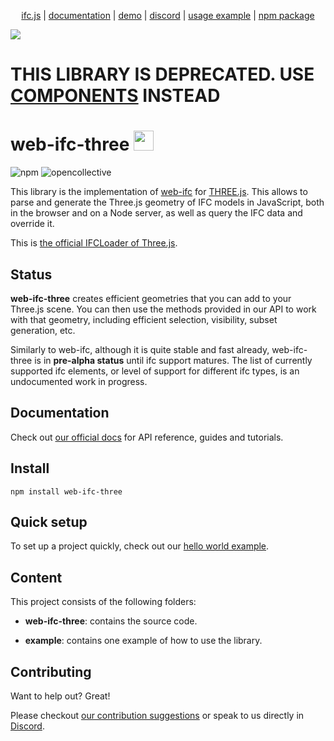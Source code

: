 <p align="center">
  <a href="https://ifcjs.github.io/info/">ifc.js</a>
  |
  <a href="https://ifcjs.github.io/info/docs/Guide/web-ifc-three/Introduction">documentation</a>
  |
  <a href="https://ifcjs.github.io/web-ifc-three/example/">demo</a>
  |
  <a href="https://discord.gg/FXfyR4XrKT">discord</a>
  |
  <a href="https://github.com/IFCjs/web-ifc-three/tree/master/example">usage example</a>
  |
  <a href="https://www.npmjs.com/package/web-ifc-three">npm package</a>
</p>

<img src="banner.png">

<h1>THIS LIBRARY IS DEPRECATED. USE <a href="https://github.com/ifcjs/components">COMPONENTS</a> INSTEAD</h1>

<h1>web-ifc-three <img src="https://ifcjs.github.io/info/img/logo.svg" width="32"></h1>

![npm](https://img.shields.io/npm/dw/web-ifc-three)
![opencollective](https://opencollective.com/ifcjs/tiers/badge.svg)

This library is the implementation of [web-ifc](https://github.com/tomvandig/web-ifc) for [THREE.js](https://github.com/mrdoob/three.js/). This allows to parse and generate the Three.js geometry of IFC models in JavaScript, both in the browser and on a Node server, as well as query the IFC data and override it.

This is [the official IFCLoader of Three.js](https://github.com/mrdoob/three.js/).

## Status

**web-ifc-three** creates efficient geometries that you can add to your Three.js scene. You can then use the methods provided in our API to work with that geometry, including efficient selection, visibility, subset generation, etc.

Similarly to web-ifc, although it is quite stable and fast already, web-ifc-three is in **pre-alpha status** until ifc support matures. The list of currently supported ifc elements, or level of support for different ifc types, is an undocumented work in progress.

## Documentation

Check out [our official docs](https://ifcjs.github.io/info/docs/Guide/web-ifc-three/Introduction) for API reference, guides and tutorials.

## Install

`npm install web-ifc-three`

## Quick setup

To set up a project quickly, check out our [hello world example](https://ifcjs.github.io/info/docs/Hello%20world).

## Content

This project consists of the following folders:

- **web-ifc-three**: contains the source code.

- **example**: contains one example of how to use the library.

## Contributing

Want to help out? Great!

Please checkout [our contribution suggestions](https://github.com/IFCjs/web-ifc-three/blob/main/CONTRIBUTING.md) or speak to us directly in [Discord](https://discord.gg/FXfyR4XrKT).
